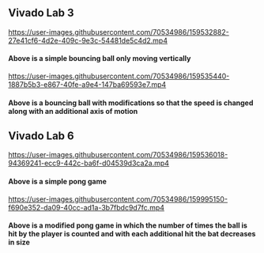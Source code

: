 ## Vivado Lab 3
https://user-images.githubusercontent.com/70534986/159532882-27e41cf6-4d2e-409c-9e3c-54481de5c4d2.mp4
#### Above is a simple bouncing ball only moving vertically





https://user-images.githubusercontent.com/70534986/159535440-1887b5b3-e867-40fe-a9e4-147ba69593e7.mp4
#### Above is a bouncing ball with modifications so that the speed is changed along with an additional axis of motion



## Vivado Lab 6



https://user-images.githubusercontent.com/70534986/159536018-94369241-ecc9-442c-ba6f-d04539d3ca2a.mp4
#### Above is a simple pong game



https://user-images.githubusercontent.com/70534986/159995150-f690e352-da09-40cc-ad1a-3b7fbdc9d7fc.mp4
#### Above is a modified pong game in which the number of times the ball is hit by the player is counted and with each additional hit the bat decreases in size


